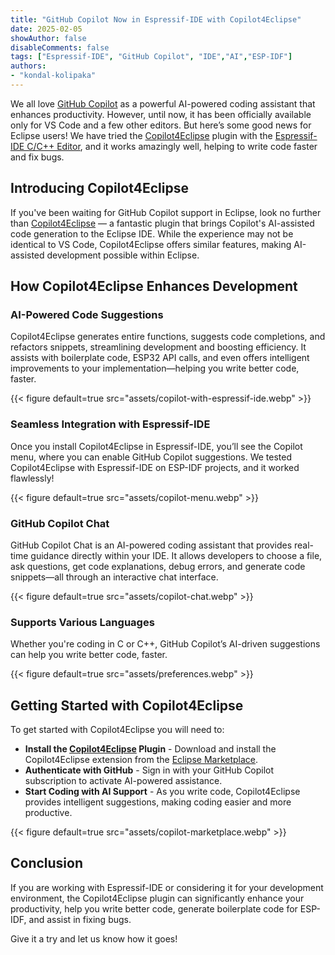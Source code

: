 ```yaml
---
title: "GitHub Copilot Now in Espressif-IDE with Copilot4Eclipse"
date: 2025-02-05
showAuthor: false
disableComments: false
tags: ["Espressif-IDE", "GitHub Copilot", "IDE","AI","ESP-IDF"]
authors:
- "kondal-kolipaka"
---
```


We all love [GitHub Copilot](https://github.com/features/copilot) as a powerful AI-powered coding assistant that enhances productivity. However, until now, it has been officially available only for VS Code and a few other editors. But here’s some good news for Eclipse users! We have tried the [Copilot4Eclipse](https://www.genuitec.com/products/copilot4eclipse/) plugin with the [Espressif-IDE C/C++ Editor](https://docs.espressif.com/projects/espressif-ide/en/latest/additionalfeatures/lspeditor.html#lsp-c-c-editor), and it works amazingly well, helping to write code faster and fix bugs.

## Introducing Copilot4Eclipse

If you've been waiting for GitHub Copilot support in Eclipse, look no further than [Copilot4Eclipse](https://www.genuitec.com/products/copilot4eclipse/) — a fantastic plugin that brings Copilot's AI-assisted code generation to the Eclipse IDE. While the experience may not be identical to VS Code, Copilot4Eclipse offers similar features, making AI-assisted development possible within Eclipse.

## How Copilot4Eclipse Enhances Development

### AI-Powered Code Suggestions

Copilot4Eclipse generates entire functions, suggests code completions, and refactors snippets, streamlining development and boosting efficiency. It assists with boilerplate code, ESP32 API calls, and even offers intelligent improvements to your implementation—helping you write better code, faster.

{{< figure default=true src="assets/copilot-with-espressif-ide.webp" >}}

### Seamless Integration with Espressif-IDE

Once you install Copilot4Eclipse in Espressif-IDE, you’ll see the Copilot menu, where you can enable GitHub Copilot suggestions. We tested Copilot4Eclipse with Espressif-IDE on ESP-IDF projects, and it worked flawlessly!

{{< figure default=true src="assets/copilot-menu.webp" >}}

### GitHub Copilot Chat

GitHub Copilot Chat is an AI-powered coding assistant that provides real-time guidance directly within your IDE. It allows developers to choose a file, ask questions, get code explanations, debug errors, and generate code snippets—all through an interactive chat interface.

{{< figure default=true src="assets/copilot-chat.webp" >}}

### Supports Various Languages

Whether you're coding in C or C++, GitHub Copilot’s AI-driven suggestions can help you write better code, faster.

{{< figure default=true src="assets/preferences.webp" >}}

## Getting Started with Copilot4Eclipse

To get started with Copilot4Eclipse you will need to:
- **Install the [Copilot4Eclipse](https://www.genuitec.com/products/copilot4eclipse/docs/installation) Plugin** - Download and install the Copilot4Eclipse extension from the [Eclipse Marketplace](https://marketplace.eclipse.org/content/copilot4eclipse).
- **Authenticate with GitHub** - Sign in with your GitHub Copilot subscription to activate AI-powered assistance.
- **Start Coding with AI Support** - As you write code, Copilot4Eclipse provides intelligent suggestions, making coding easier and more productive.

{{< figure default=true src="assets/copilot-marketplace.webp" >}}

## Conclusion

If you are working with Espressif-IDE or considering it for your development environment, the Copilot4Eclipse plugin can significantly enhance your productivity, help you write better code, generate boilerplate code for ESP-IDF, and assist in fixing bugs.

Give it a try and let us know how it goes!